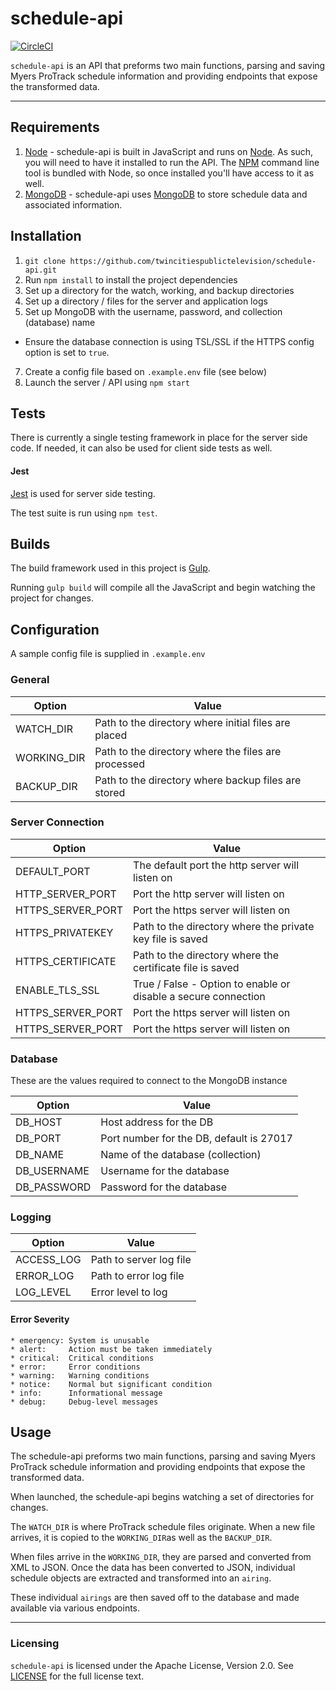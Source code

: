 # schedule-api
[![CircleCI](https://circleci.com/gh/twincitiespublictelevision/schedule-api.svg?style=svg)](https://circleci.com/gh/twincitiespublictelevision/schedule-api)

`schedule-api` is an API that preforms two main functions, parsing and saving Myers ProTrack schedule information and providing endpoints that expose the transformed data.

---

## Requirements

1. [Node](https://nodejs.org/) - schedule-api is built in JavaScript and runs on [Node](https://nodejs.org/en/). As such, you will need to have it installed to run the API.  The [NPM](https://www.npmjs.com) command line tool is bundled with Node, so once installed you'll have access to it as well.
2. [MongoDB](https://www.mongodb.com/) - schedule-api uses [MongoDB](https://www.mongodb.com/) to store schedule data and associated information.

## Installation

1. `git clone https://github.com/twincitiespublictelevision/schedule-api.git`
2. Run `npm install` to install the project dependencies
4. Set up a directory for the watch, working, and backup directories
5. Set up a directory / files for the server and application logs
6. Set up MongoDB with the username, password, and collection (database) name
 * Ensure the database connection is using TSL/SSL if the HTTPS config option is set to `true`.
7. Create a config file based on `.example.env` file (see below)
8. Launch the server / API using `npm start`

## Tests

There is currently a single testing framework in place for the server side code.  If needed, it can also be used for client side tests as well.

#### Jest

[Jest](https://facebook.github.io/jest/) is used for server side testing.

The test suite is run using `npm test`.

## Builds

The build framework used in this project is [Gulp](http://gulpjs.com).

Running `gulp build` will compile all the JavaScript and begin watching the project for changes.


## Configuration

A sample config file is supplied in `.example.env`

### General

| Option             | Value                                                |
| ------------------ | ---------------------------------------------        |
| WATCH_DIR          | Path to the directory where initial files are placed |
| WORKING_DIR        | Path to the directory where the files are processed  |
| BACKUP_DIR         | Path to the directory where backup files are stored  |

### Server Connection

| Option             | Value                                                |
| ------------------ | ---------------------------------------------        |
| DEFAULT_PORT       | The default port the http server will listen on      |
| HTTP\_SERVER_PORT   | Port the http server will listen on                  |
| HTTPS\_SERVER_PORT  | Port the https server will listen on                 |
| HTTPS_PRIVATEKEY    | Path to the directory where the private key file is saved |
| HTTPS_CERTIFICATE   | Path to the directory where the certificate file is saved |
| ENABLE\_TLS_SSL      | True / False - Option to enable or disable a secure connection     |
| HTTPS\_SERVER_PORT  | Port the https server will listen on                 |
| HTTPS\_SERVER_PORT  | Port the https server will listen on                 |

### Database

These are the values required to connect to the MongoDB instance

| Option      | Value                                    |
| --------    | --------                                 |
| DB_HOST     | Host address for the DB                  |
| DB_PORT     | Port number for the DB, default is 27017 |
| DB_NAME     | Name of the database (collection)        |
| DB_USERNAME | Username for the database                |
| DB_PASSWORD | Password for the database                |

### Logging

| Option     | Value                   |
| --------   | ----------------        |
| ACCESS_LOG | Path to server log file |
| ERROR_LOG  | Path to error log file  |
| LOG_LEVEL  | Error level to log      |

#### Error Severity
```
* emergency: System is unusable
* alert:     Action must be taken immediately
* critical:  Critical conditions
* error:     Error conditions
* warning:   Warning conditions
* notice:    Normal but significant condition
* info:      Informational message
* debug:     Debug-level messages
```

## Usage

The schedule-api preforms two main functions, parsing and saving Myers ProTrack schedule information and providing endpoints that expose the transformed data.

When launched, the schedule-api begins watching a set of directories for changes.

The `WATCH_DIR` is where ProTrack schedule files originate.  When a new file arrives, it is copied to the `WORKING_DIR`as well as the `BACKUP_DIR`.

When files arrive in the `WORKING_DIR`, they are parsed and converted from XML to JSON.  Once the data has been converted to JSON, individual schedule objects are extracted and transformed into an `airing`.

These individual `airings` are then saved off to the database and made available via various endpoints.

---

### Licensing

`schedule-api` is licensed under the Apache License, Version 2.0. See [LICENSE](LICENSE.md) for the full license text.
